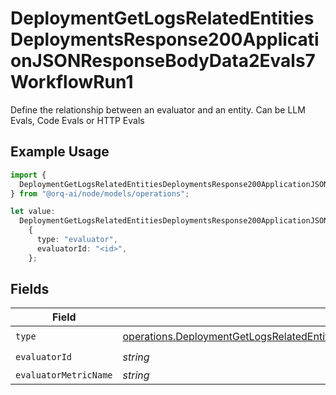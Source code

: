 # DeploymentGetLogsRelatedEntitiesDeploymentsResponse200ApplicationJSONResponseBodyData2Evals7WorkflowRun1

Define the relationship between an evaluator and an entity. Can be LLM Evals, Code Evals or HTTP Evals

## Example Usage

```typescript
import {
  DeploymentGetLogsRelatedEntitiesDeploymentsResponse200ApplicationJSONResponseBodyData2Evals7WorkflowRun1,
} from "@orq-ai/node/models/operations";

let value:
  DeploymentGetLogsRelatedEntitiesDeploymentsResponse200ApplicationJSONResponseBodyData2Evals7WorkflowRun1 =
    {
      type: "evaluator",
      evaluatorId: "<id>",
    };
```

## Fields

| Field                                                                                                                                                                                                                                                            | Type                                                                                                                                                                                                                                                             | Required                                                                                                                                                                                                                                                         | Description                                                                                                                                                                                                                                                      |
| ---------------------------------------------------------------------------------------------------------------------------------------------------------------------------------------------------------------------------------------------------------------- | ---------------------------------------------------------------------------------------------------------------------------------------------------------------------------------------------------------------------------------------------------------------- | ---------------------------------------------------------------------------------------------------------------------------------------------------------------------------------------------------------------------------------------------------------------- | ---------------------------------------------------------------------------------------------------------------------------------------------------------------------------------------------------------------------------------------------------------------- |
| `type`                                                                                                                                                                                                                                                           | [operations.DeploymentGetLogsRelatedEntitiesDeploymentsResponse200ApplicationJSONResponseBodyData2Evals7WorkflowRunType](../../models/operations/deploymentgetlogsrelatedentitiesdeploymentsresponse200applicationjsonresponsebodydata2evals7workflowruntype.md) | :heavy_check_mark:                                                                                                                                                                                                                                               | N/A                                                                                                                                                                                                                                                              |
| `evaluatorId`                                                                                                                                                                                                                                                    | *string*                                                                                                                                                                                                                                                         | :heavy_check_mark:                                                                                                                                                                                                                                               | N/A                                                                                                                                                                                                                                                              |
| `evaluatorMetricName`                                                                                                                                                                                                                                            | *string*                                                                                                                                                                                                                                                         | :heavy_minus_sign:                                                                                                                                                                                                                                               | N/A                                                                                                                                                                                                                                                              |